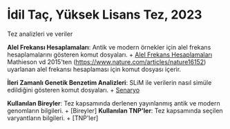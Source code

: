 # İdil Taç, Yüksek Lisans Tez, 2023
Tez analizleri ve veriler

**Alel Frekansı Hesaplamaları**: Antik ve modern örnekler için alel frekans hesaplamalarını gösteren komut dosyaları.
    + [Alel Frekans Hesaplamaları](https://github.com/PalaeogeneticsandPopulationGenetics/Tacidil_2023/blob/main/calculate_allele_freq.R) Mathieson vd 2015'ten (https://www.nature.com/articles/nature16152) uyarlanan alel frekansı hesaplaması için komut dosyası içerir.
          
**İleri Zamanlı Genetik Benzetim Analizleri**: SLiM ile verilerin nasıl simüle edildiğini gösteren komut dosyaları.
    + [Senaryo](https://github.com/PalaeogeneticsandPopulationGenetics/Tacidil_2023/blob/main/Scenario1a.txt)

**Kullanılan Bireyler**: Tez kapsamında derlenen yayınlanmış antik ve modern genomların bilgileri.
    + [Bireyler]
**Kullanılan TNP'ler**: Tez kapsamında seçilen varyantların bilgileri.
    + [TNP'ler]
